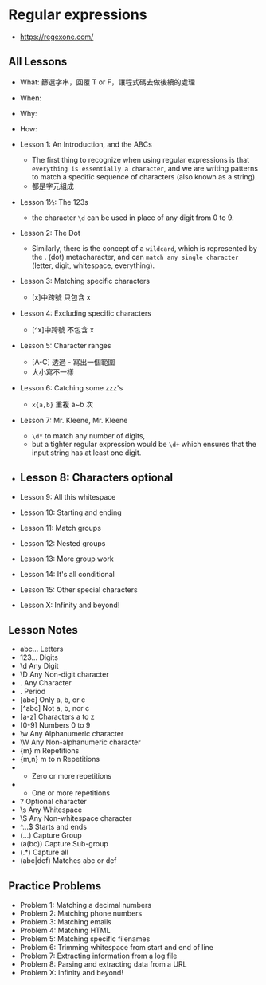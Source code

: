 # Regular expressions

- https://regexone.com/

## All Lessons


- What: 篩選字串，回覆 T or F，讓程式碼去做後續的處理
- When:  
- Why: 
- How: 

- Lesson 1: An Introduction, and the ABCs
    - The first thing to recognize when using regular expressions is that `everything is essentially a character`, and we are writing patterns to match a specific sequence of characters (also known as a string).
    - 都是字元組成
- Lesson 1½: The 123s
    - the character `\d` can be used in place of any digit from 0 to 9.
- Lesson 2: The Dot
    - Similarly, there is the concept of a `wildcard`, which is represented by the . (dot) metacharacter, and can `match any single character` (letter, digit, whitespace, everything).
- Lesson 3: Matching specific characters
    - [x]中跨號 只包含 x
- Lesson 4: Excluding specific characters
    - [^x]中跨號 不包含 x
- Lesson 5: Character ranges
    - [A-C] 透過 - 寫出一個範圍
    - 大小寫不一樣
- Lesson 6: Catching some zzz's
    - `x{a,b}` 重複 a~b 次
- Lesson 7: Mr. Kleene, Mr. Kleene
    - `\d*` to match any number of digits, 
    - but a tighter regular expression would be `\d+` which ensures that the input string has at least one digit.
- Lesson 8: Characters optional
    - 
- Lesson 9: All this whitespace
- Lesson 10: Starting and ending
- Lesson 11: Match groups
- Lesson 12: Nested groups
- Lesson 13: More group work
- Lesson 14: It's all conditional
- Lesson 15: Other special characters
- Lesson X: Infinity and beyond!

## Lesson Notes

- abc…	Letters
- 123…	Digits
- \d	Any Digit
- \D	Any Non-digit character
- .	Any Character
- \.	Period
- [abc]	Only a, b, or c
- [^abc]	Not a, b, nor c
- [a-z]	Characters a to z
- [0-9]	Numbers 0 to 9
- \w	Any Alphanumeric character
- \W	Any Non-alphanumeric character
- {m}	m Repetitions
- {m,n}	m to n Repetitions
- *	Zero or more repetitions
- +	One or more repetitions
- ?	Optional character
- \s	Any Whitespace
- \S	Any Non-whitespace character
- ^…$	Starts and ends
- (…)	Capture Group
- (a(bc))	Capture Sub-group
- (.*)	Capture all
- (abc|def)	Matches abc or def

## Practice Problems

- Problem 1: Matching a decimal numbers
- Problem 2: Matching phone numbers
- Problem 3: Matching emails
- Problem 4: Matching HTML
- Problem 5: Matching specific filenames
- Problem 6: Trimming whitespace from start and end of line
- Problem 7: Extracting information from a log file
- Problem 8: Parsing and extracting data from a URL
- Problem X: Infinity and beyond!